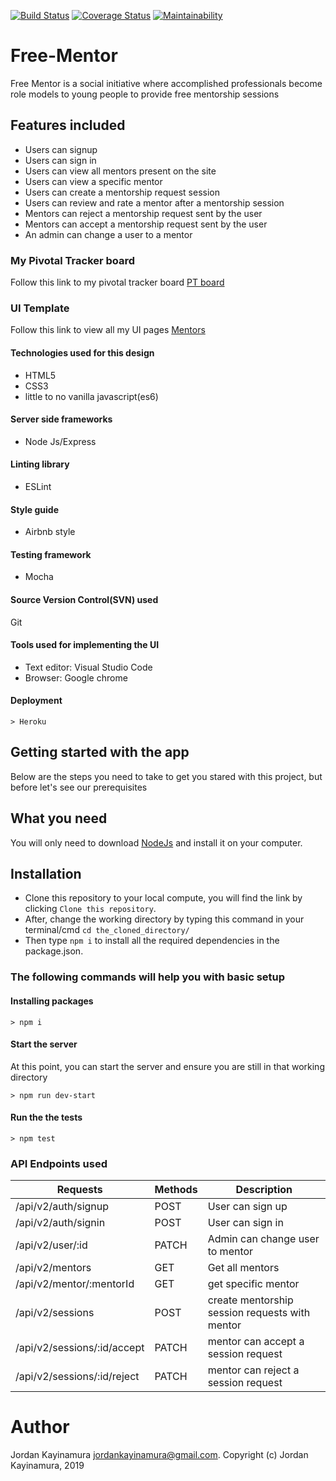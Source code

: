 [![Build Status](https://travis-ci.org/jo-rdan/Free-Mentor.svg?branch=develop)](https://travis-ci.org/jo-rdan/Free-Mentor)
[![Coverage Status](https://coveralls.io/repos/github/jo-rdan/Free-Mentor/badge.svg?branch=develop)](https://coveralls.io/github/jo-rdan/Free-Mentor?branch=develop)
[![Maintainability](https://api.codeclimate.com/v1/badges/dd5ec237723b49f4fe07/maintainability)](https://codeclimate.com/github/jo-rdan/Free-Mentor/maintainability)
# Free-Mentor
Free Mentor is a social initiative where accomplished professionals become role models to young people to provide free mentorship sessions

## Features included
* Users can signup 
* Users can sign in
* Users can view all mentors present on the site
* Users can view a specific mentor
* Users can create a mentorship request session
* Users can review and rate a mentor after a mentorship session
* Mentors can reject a mentorship request sent by the user
* Mentors can accept a mentorship request sent by the user
* An admin can change a user to a mentor

### My Pivotal Tracker board
Follow this link to my pivotal tracker board [PT board]( https://www.pivotaltracker.com/projects/2379765)

### UI Template
Follow this link to view all my UI pages [Mentors](https://jo-rdan.github.io/Free-Mentor/UI/)

#### Technologies used for this design
- HTML5
- CSS3
- little to no vanilla javascript(es6)

#### Server side frameworks
- Node Js/Express
#### Linting library
- ESLint
#### Style guide
- Airbnb style
#### Testing framework
- Mocha
#### Source Version Control(SVN) used
Git

#### Tools used for implementing the UI
- Text editor: Visual Studio Code
- Browser: Google chrome
#### Deployment
```
> Heroku
```
## Getting started with the app
Below are the steps you need to take to get you stared with this project, but before let's see our prerequisites

## What you need
You will only need to download [NodeJs](https://nodejs.org/en/download/) and install it on your computer.

## Installation
* Clone this repository to your local compute, you will find the link by clicking `Clone this repository`.
* After, change the working directory by typing this command in your terminal/cmd `cd the_cloned_directory/` 
* Then type `npm i` to install all the required dependencies in the package.json.

### The following commands will help you with basic setup
#### Installing packages
```
> npm i
```
#### Start the server
At this point, you can start the server and ensure you are still in that working directory
```
> npm run dev-start
```
#### Run the the tests
```
> npm test
```
### API Endpoints used
| Requests | Methods  | Description  |
| ------- | --- | --- |
| /api/v2/auth/signup | POST | User can sign up |
| /api/v2/auth/signin | POST | User can sign in  |
| /api/v2/user/:id | PATCH | Admin can change user to mentor |
| /api/v2/mentors | GET | Get all mentors |
| /api/v2/mentor/:mentorId | GET | get specific mentor |
| /api/v2/sessions | POST | create mentorship session requests with mentor |
| /api/v2/sessions/:id/accept | PATCH | mentor can accept a session request|
| /api/v2/sessions/:id/reject | PATCH | mentor can reject a session request|

# Author
Jordan Kayinamura <jordankayinamura@gmail.com>.
Copyright (c) Jordan Kayinamura, 2019

